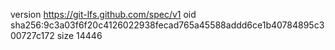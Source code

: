 version https://git-lfs.github.com/spec/v1
oid sha256:9c3a03f6f20c4126022938fecad765a45588addd6ce1b40784895c300727c172
size 14446
